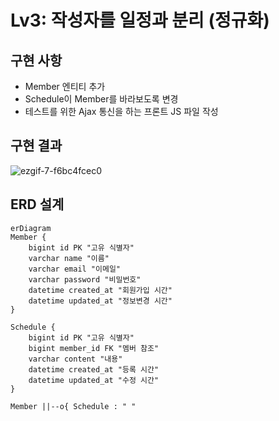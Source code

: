 # Lv3: 작성자를 일정과 분리 (정규화)

## 구현 사항

- Member 엔티티 추가
- Schedule이 Member를 바라보도록 변경
- 테스트를 위한 Ajax 통신을 하는 프론트 JS 파일 작성

## 구현 결과

![ezgif-7-f6bc4fcec0](https://github.com/user-attachments/assets/5a0acf24-3021-4097-b6a1-7f82c6ea167f)


## ERD 설계

```mermaid
erDiagram
Member {
	bigint id PK "고유 식별자"
	varchar name "이름"
	varchar email "이메일"
	varchar password "비밀번호"
	datetime created_at "회원가입 시간"
	datetime updated_at "정보변경 시간"
}

Schedule {
	bigint id PK "고유 식별자"
	bigint member_id FK "멤버 참조"
	varchar content "내용"
	datetime created_at "등록 시간"
	datetime updated_at "수정 시간"
}

Member ||--o{ Schedule : " "
```
